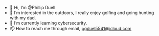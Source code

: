 - 👋 Hi, I’m @Phillip Duell  
- 👀 I’m interested in the outdoors, I really enjoy golfing and going hunting with my dad.
- 🌱 I’m currently learning cybersecurity.
- 📫 How to reach me through email, pgduel5541@icloud.com

<!---
PhillipD5541/PhillipD5541 is a ✨ special ✨ repository because its `README.md` (this file) appears on your GitHub profile.
You can click the Preview link to take a look at your changes.
--->
